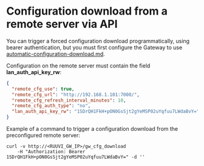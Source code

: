 # Configuration download from a remote server via API

You can trigger a forced configuration download programmatically, using bearer authentication, but you must first configure the Gateway to use [automatic-configuration-download.md](../ruuvi-gateway-firmware/gateway-web-ui/automatic-configuration-download.md "mention").

Configuration on the remote server must contain the field **lan\_auth\_api\_key\_rw**:

```json
{
  "remote_cfg_use": true, 
  "remote_cfg_url": "http://192.168.1.101:7000/", 
  "remote_cfg_refresh_interval_minutes": 10,
  "remote_cfg_auth_type": "no",
  "lan_auth_api_key_rw": "1SDrQH1FkH+pON0GsSjt2gYeMSP02uYqfuu7LWdaBvY="
}
```

Example of a command to trigger a configuration download from the preconfigured remote server:

```
curl -v http://<RUUVI_GW_IP>/gw_cfg_download 
    -H "Authorization: Bearer 1SDrQH1FkH+pON0GsSjt2gYeMSP02uYqfuu7LWdaBvY=" -d ''
```
